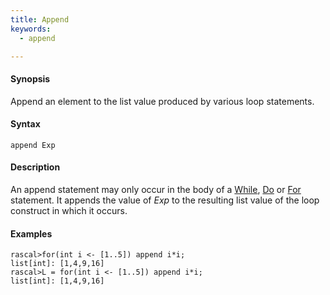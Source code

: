 ```yaml
---
title: Append
keywords:
  - append

---
```


#### Synopsis

Append an element to the list value produced by various loop statements.

#### Syntax

`append Exp`

#### Description

An append statement may only occur in the body of a [While](../../../Rascal/Statements/While), [Do](../../../Rascal/Statements/Do) or [For](../../../Rascal/Statements/For) statement. 
It appends the value of _Exp_ to the resulting list value of the loop construct in which it occurs.

#### Examples


```rascal-shell
rascal>for(int i <- [1..5]) append i*i;
list[int]: [1,4,9,16]
rascal>L = for(int i <- [1..5]) append i*i;
list[int]: [1,4,9,16]
```


